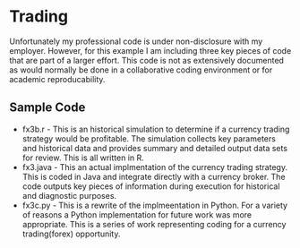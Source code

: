 # Trading
Unfortunately my professional code is under non-disclosure with my employer.  However, for this example I am including three key pieces of code that are part of a larger effort.  This code is not as extensively documented as would normally be done in a collaborative coding environment or for academic reproducability.  

## Sample Code

* fx3b.r - This is an historical simulation to determine if a currency trading strategy would be profitable.  The simulation collects key parameters and historical data and provides summary and detailed output data sets for review.  This is all written in R.  
* fx3.java - This an actual implmentation of the currency trading strategy.  This is coded in Java and integrate directly with a currency broker.  The code outputs key pieces of information during execution for historical and diagnostic purposes.
* fx3c.py - This is a rewrite of the implmeentation in Python.  For a variety of reasons a Python implementation for future work was more appropriate. 
This is a series of work representing coding for a currency trading(forex) opportunity.
